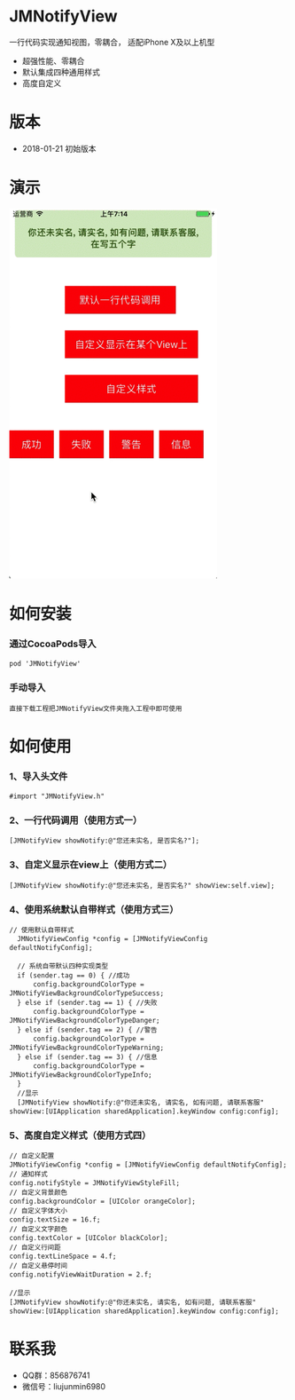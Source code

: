 # JMNotifyView
一行代码实现通知视图，零耦合， 适配iPhone X及以上机型
* 超强性能、零耦合
* 默认集成四种通用样式
* 高度自定义

# 版本
* 2018-01-21 初始版本

# 演示
![](https://github.com/JunAILiang/JMAllGif/blob/master/JMNotifyView/notifyView1.gif)

# 如何安装
### 通过CocoaPods导入
```
pod 'JMNotifyView'
```
### 手动导入
```
直接下载工程把JMNotifyView文件夹拖入工程中即可使用
```

# 如何使用
### 1、导入头文件
```
#import "JMNotifyView.h"
```
### 2、一行代码调用（使用方式一）
```
[JMNotifyView showNotify:@"您还未实名, 是否实名?"];
```
### 3、自定义显示在view上（使用方式二）
```
[JMNotifyView showNotify:@"您还未实名, 是否实名?" showView:self.view];
```
### 4、使用系统默认自带样式（使用方式三）
```
// 使用默认自带样式
  JMNotifyViewConfig *config = [JMNotifyViewConfig defaultNotifyConfig];

  // 系统自带默认四种实现类型
  if (sender.tag == 0) { //成功
      config.backgroundColorType = JMNotifyViewBackgroundColorTypeSuccess;
  } else if (sender.tag == 1) { //失败
      config.backgroundColorType = JMNotifyViewBackgroundColorTypeDanger;
  } else if (sender.tag == 2) { //警告
      config.backgroundColorType = JMNotifyViewBackgroundColorTypeWarning;
  } else if (sender.tag == 3) { //信息
      config.backgroundColorType = JMNotifyViewBackgroundColorTypeInfo;
  }
  //显示
  [JMNotifyView showNotify:@"你还未实名, 请实名, 如有问题, 请联系客服" showView:[UIApplication sharedApplication].keyWindow config:config];
```
### 5、高度自定义样式（使用方式四）
```
// 自定义配置
JMNotifyViewConfig *config = [JMNotifyViewConfig defaultNotifyConfig];
// 通知样式
config.notifyStyle = JMNotifyViewStyleFill;
// 自定义背景颜色
config.backgroundColor = [UIColor orangeColor];
// 自定义字体大小
config.textSize = 16.f;
// 自定义文字颜色
config.textColor = [UIColor blackColor];
// 自定义行间距
config.textLineSpace = 4.f;
// 自定义悬停时间
config.notifyViewWaitDuration = 2.f;

//显示
[JMNotifyView showNotify:@"你还未实名, 请实名, 如有问题, 请联系客服" showView:[UIApplication sharedApplication].keyWindow config:config];
```

# 联系我
* QQ群：856876741
* 微信号：liujunmin6980

